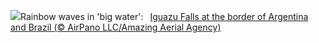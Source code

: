 ![](https://www.bing.com/th?id=OHR.IguazuRainbow_EN-US4361499337_UHD.jpg&w=1000)Rainbow waves in 'big water':&nbsp;&ensp;[Iguazu Falls at the border of Argentina and Brazil (© AirPano LLC/Amazing Aerial Agency)](https://www.bing.com/th?id=OHR.IguazuRainbow_EN-US4361499337_UHD.jpg)
<br><br/>
